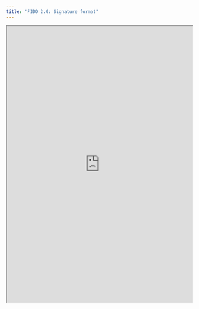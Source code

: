 ```yaml
---
title: "FIDO 2.0: Signature format"
---
```



<iframe height="750" width="100%" src="https://ewelton.github.io/ktest/wiki.html#FIDO%202.0:%20Signature%20format"></iframe>
